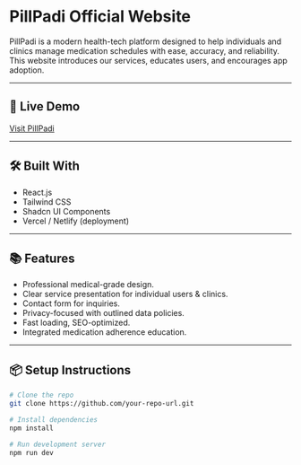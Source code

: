# PillPadi Official Website

PillPadi is a modern health-tech platform designed to help individuals and clinics manage medication schedules with ease, accuracy, and reliability. This website introduces our services, educates users, and encourages app adoption.

---

## 🚀 Live Demo

[Visit PillPadi](https://pill-padi.vercel.app)

---

## 🛠️ Built With

- React.js
- Tailwind CSS 
- Shadcn UI Components
- Vercel / Netlify (deployment)
---

## 📚 Features

- Professional medical-grade design.
- Clear service presentation for individual users & clinics.
- Contact form for inquiries.
- Privacy-focused with outlined data policies.
- Fast loading, SEO-optimized.
- Integrated medication adherence education.

---

## 📦 Setup Instructions

```bash
# Clone the repo
git clone https://github.com/your-repo-url.git

# Install dependencies
npm install

# Run development server
npm run dev

